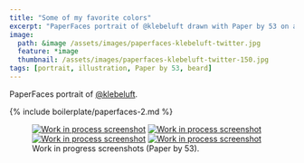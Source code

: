 ```yaml
---
title: "Some of my favorite colors"
excerpt: "PaperFaces portrait of @klebeluft drawn with Paper by 53 on an iPad."
image: 
  path: &image /assets/images/paperfaces-klebeluft-twitter.jpg 
  feature: *image
  thumbnail: /assets/images/paperfaces-klebeluft-twitter-150.jpg
tags: [portrait, illustration, Paper by 53, beard]
---
```


PaperFaces portrait of [@klebeluft](http://twitter.com/klebeluft).

{% include boilerplate/paperfaces-2.md %}

<figure class="half">
	<a href="{{ site.url }}/assets/images/paperfaces-klebeluft-process-1-lg.jpg"><img src="{{ site.url }}/assets/images/paperfaces-klebeluft-process-1-600.jpg" alt="Work in process screenshot"></a>
	<a href="{{ site.url }}/assets/images/paperfaces-klebeluft-process-2-lg.jpg"><img src="{{ site.url }}/assets/images/paperfaces-klebeluft-process-2-600.jpg" alt="Work in process screenshot"></a>
	<a href="{{ site.url }}/assets/images/paperfaces-klebeluft-process-3-lg.jpg"><img src="{{ site.url }}/assets/images/paperfaces-klebeluft-process-3-600.jpg" alt="Work in process screenshot"></a>
	<a href="{{ site.url }}/assets/images/paperfaces-klebeluft-process-4-lg.jpg"><img src="{{ site.url }}/assets/images/paperfaces-klebeluft-process-4-600.jpg" alt="Work in process screenshot"></a>
	<figcaption>Work in progress screenshots (Paper by 53).</figcaption>
</figure>
